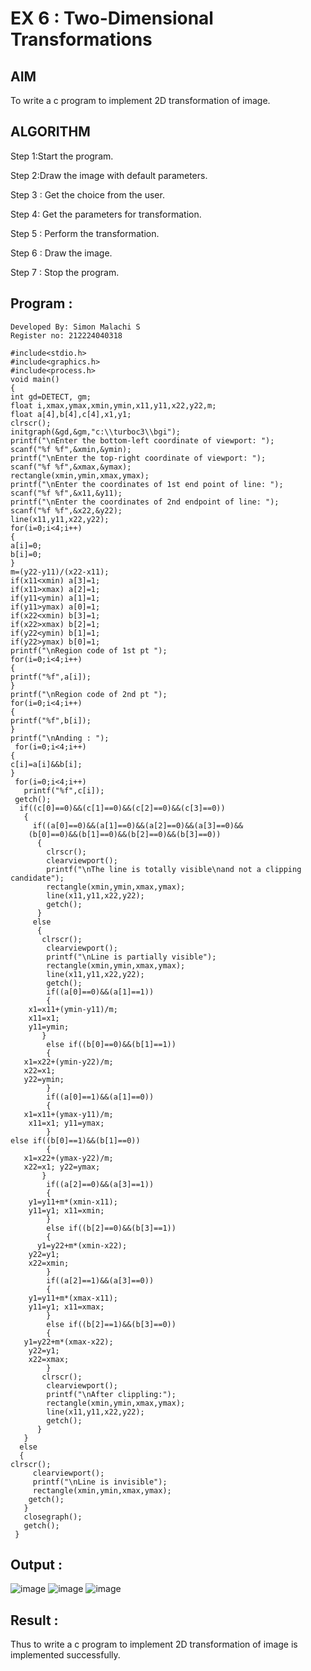 # EX 6 : Two-Dimensional Transformations

## AIM

To write a c program to implement 2D transformation of image.


## ALGORITHM

Step 1:Start the program.

Step 2:Draw the image with default parameters.

Step 3 : Get the choice from the user.

Step 4: Get the parameters for transformation.

Step 5 : Perform the transformation.

Step 6 : Draw the image.

Step 7 : Stop the program.


## Program :
```
Developed By: Simon Malachi S
Register no: 212224040318
```

```
#include<stdio.h>
#include<graphics.h> 
#include<process.h>
void main() 
{
int gd=DETECT, gm; 
float i,xmax,ymax,xmin,ymin,x11,y11,x22,y22,m; 
float a[4],b[4],c[4],x1,y1; 
clrscr(); 
initgraph(&gd,&gm,"c:\\turboc3\\bgi"); 
printf("\nEnter the bottom-left coordinate of viewport: "); 
scanf("%f %f",&xmin,&ymin); 
printf("\nEnter the top-right coordinate of viewport: "); 
scanf("%f %f",&xmax,&ymax); 
rectangle(xmin,ymin,xmax,ymax); 
printf("\nEnter the coordinates of 1st end point of line: "); 
scanf("%f %f",&x11,&y11); 
printf("\nEnter the coordinates of 2nd endpoint of line: "); 
scanf("%f %f",&x22,&y22); 
line(x11,y11,x22,y22); 
for(i=0;i<4;i++) 
{ 
a[i]=0; 
b[i]=0; 
} 
m=(y22-y11)/(x22-x11); 
if(x11<xmin) a[3]=1; 
if(x11>xmax) a[2]=1; 
if(y11<ymin) a[1]=1; 
if(y11>ymax) a[0]=1; 
if(x22<xmin) b[3]=1; 
if(x22>xmax) b[2]=1; 
if(y22<ymin) b[1]=1; 
if(y22>ymax) b[0]=1; 
printf("\nRegion code of 1st pt "); 
for(i=0;i<4;i++) 
{ 
printf("%f",a[i]); 
} 
printf("\nRegion code of 2nd pt "); 
for(i=0;i<4;i++) 
{ 
printf("%f",b[i]); 
} 
printf("\nAnding : "); 
 for(i=0;i<4;i++) 
{ 
c[i]=a[i]&&b[i]; 
} 
 for(i=0;i<4;i++) 
   printf("%f",c[i]); 
 getch(); 
  if((c[0]==0)&&(c[1]==0)&&(c[2]==0)&&(c[3]==0)) 
   { 
     if((a[0]==0)&&(a[1]==0)&&(a[2]==0)&&(a[3]==0)&& 
    (b[0]==0)&&(b[1]==0)&&(b[2]==0)&&(b[3]==0)) 
      { 
        clrscr(); 
        clearviewport(); 
        printf("\nThe line is totally visible\nand not a clipping candidate"); 
        rectangle(xmin,ymin,xmax,ymax); 
        line(x11,y11,x22,y22); 
        getch(); 
      } 
     else 
      { 
       clrscr(); 
        clearviewport(); 
        printf("\nLine is partially visible"); 
        rectangle(xmin,ymin,xmax,ymax); 
        line(x11,y11,x22,y22); 
        getch(); 
        if((a[0]==0)&&(a[1]==1)) 
        { 
    x1=x11+(ymin-y11)/m; 
    x11=x1; 
    y11=ymin; 
       } 
        else if((b[0]==0)&&(b[1]==1)) 
        { 
   x1=x22+(ymin-y22)/m; 
   x22=x1; 
   y22=ymin; 
        } 
        if((a[0]==1)&&(a[1]==0)) 
        { 
   x1=x11+(ymax-y11)/m; 
    x11=x1; y11=ymax; 
        } 
else if((b[0]==1)&&(b[1]==0)) 
        { 
   x1=x22+(ymax-y22)/m; 
   x22=x1; y22=ymax; 
       } 
        if((a[2]==0)&&(a[3]==1)) 
        { 
    y1=y11+m*(xmin-x11); 
    y11=y1; x11=xmin; 
        } 
        else if((b[2]==0)&&(b[3]==1)) 
        { 
      y1=y22+m*(xmin-x22); 
    y22=y1; 
    x22=xmin; 
        } 
        if((a[2]==1)&&(a[3]==0)) 
        { 
    y1=y11+m*(xmax-x11); 
    y11=y1; x11=xmax; 
        } 
        else if((b[2]==1)&&(b[3]==0)) 
        { 
   y1=y22+m*(xmax-x22); 
    y22=y1; 
    x22=xmax; 
        } 
       clrscr(); 
        clearviewport(); 
        printf("\nAfter clippling:"); 
        rectangle(xmin,ymin,xmax,ymax); 
        line(x11,y11,x22,y22); 
        getch(); 
      } 
   } 
  else 
  {  
clrscr(); 
     clearviewport(); 
     printf("\nLine is invisible"); 
     rectangle(xmin,ymin,xmax,ymax); 
    getch(); 
   } 
   closegraph(); 
   getch(); 
 }
```

## Output :
![image](https://github.com/user-attachments/assets/7ae3281c-ff5a-4b69-92de-55217faabd52)
![image](https://github.com/user-attachments/assets/3f92ee0d-07fe-46af-82f4-799ca1e9f357)
![image](https://github.com/user-attachments/assets/2b7c5693-23ab-4d54-b89b-55a031b02bee)


## Result :
Thus to write a c program to implement 2D transformation of image is implemented successfully.
